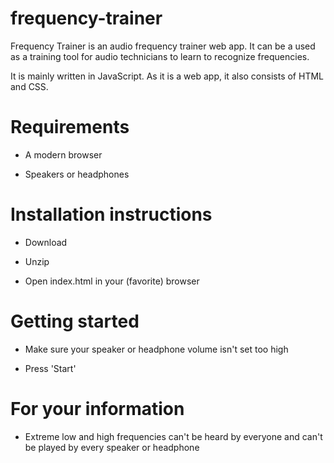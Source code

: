# frequency-trainer

Frequency Trainer is an audio frequency trainer web app. It can be a used as a training tool for audio technicians to learn to recognize frequencies.

It is mainly written in JavaScript. As it is a web app, it also consists of HTML and CSS.

# Requirements

* A modern browser

* Speakers or headphones

# Installation instructions

* Download

* Unzip

* Open index.html in your (favorite) browser

# Getting started

* Make sure your speaker or headphone volume isn't set too high

* Press 'Start'

# For your information

* Extreme low and high frequencies can't be heard by everyone and can't be played by every speaker or headphone
